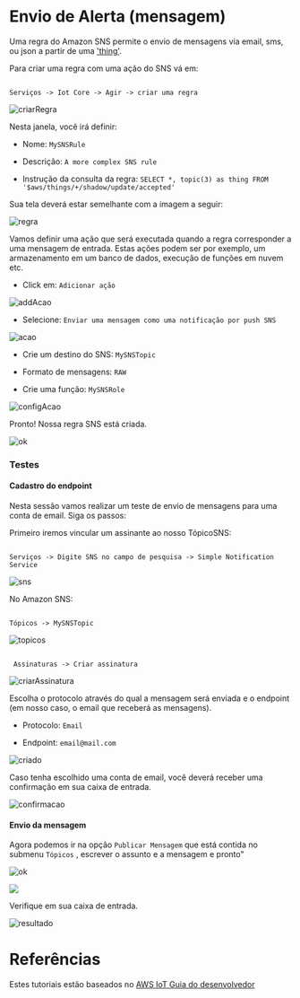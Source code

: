 # Envio de Alerta (mensagem)


Uma regra do Amazon SNS permite o envio de mensagens via email, sms, ou json a partir de uma ['thing'](https://github.com/FelipeNasci/AWSTutorials/tree/master/Registro%20do%20Device%20(Thing)#registro-do-device-thing).

Para criar uma regra com uma ação do SNS vá em:

```

Serviços -> Iot Core -> Agir -> criar uma regra

```

![criarRegra](https://github.com/FelipeNasci/AWSTutorials/blob/master/Envio%20de%20Alerta%20(mensagem)/img/Slide1.JPG?raw=true)

Nesta janela, você irá definir:

- Nome: `MySNSRule`

- Descrição: `A more complex SNS rule`

- Instrução da consulta da regra: `SELECT *, topic(3) as thing FROM '$aws/things/+/shadow/update/accepted'`

Sua tela deverá estar semelhante com a imagem a seguir:

![regra](https://github.com/FelipeNasci/AWSTutorials/blob/master/Envio%20de%20Alerta%20(mensagem)/img/Slide2.JPG?raw=true)

Vamos definir uma ação que será executada quando a regra corresponder a uma mensagem de entrada. Estas ações podem ser por exemplo, um armazenamento em um banco de dados, execução de funções em nuvem etc.

- Click em: `Adicionar ação`

![addAcao](https://github.com/FelipeNasci/AWSTutorials/blob/master/Envio%20de%20Alerta%20(mensagem)/img/Slide3.JPG?raw=true)

- Selecione: `Enviar uma mensagem como uma notificação por push SNS`

![acao](https://github.com/FelipeNasci/AWSTutorials/blob/master/Envio%20de%20Alerta%20(mensagem)/img/Slide4.JPG?raw=true)

- Crie um destino do SNS: `MySNSTopic`

- Formato de mensagens: `RAW`

- Crie uma função: `MySNSRole`

![configAcao](https://github.com/FelipeNasci/AWSTutorials/blob/master/Envio%20de%20Alerta%20(mensagem)/img/Slide5.JPG?raw=true)

Pronto! Nossa regra SNS está criada.

![ok](https://github.com/FelipeNasci/AWSTutorials/blob/master/Envio%20de%20Alerta%20(mensagem)/img/Slide6.JPG?raw=true)

### Testes

#### Cadastro do endpoint

Nesta sessão vamos realizar um teste de envio de mensagens para uma conta de email. Siga os passos:

Primeiro iremos vincular um assinante ao nosso TópicoSNS:

```

Serviços -> Digite SNS no campo de pesquisa -> Simple Notification Service

```

![sns](https://github.com/FelipeNasci/AWSTutorials/blob/master/Envio%20de%20Alerta%20(mensagem)/img/Slide7.JPG?raw=true)

No Amazon SNS:

```

Tópicos -> MySNSTopic

```

![topicos](https://github.com/FelipeNasci/AWSTutorials/blob/master/Envio%20de%20Alerta%20(mensagem)/img/Slide8.JPG?raw=true)

```

 Assinaturas -> Criar assinatura

```
![criarAssinatura](https://github.com/FelipeNasci/AWSTutorials/blob/master/Envio%20de%20Alerta%20(mensagem)/img/Slide9.JPG?raw=true)

Escolha o protocolo através do qual a mensagem será enviada e o endpoint (em nosso caso, o email que receberá as mensagens).

- Protocolo: `Email`

- Endpoint: `email@mail.com`


![criado](https://github.com/FelipeNasci/AWSTutorials/blob/master/Envio%20de%20Alerta%20(mensagem)/img/Slide10.JPG?raw=true)

Caso tenha escolhido uma conta de email, você deverá receber uma confirmação em sua caixa de entrada.

![confirmacao](https://github.com/FelipeNasci/AWSTutorials/blob/master/Envio%20de%20Alerta%20(mensagem)/img/Slide12.JPG?raw=true)

#### Envio da mensagem

Agora podemos ir na opção `Publicar Mensagem` que está contida no submenu `Tópicos` , escrever o assunto e a mensagem e pronto"

![ok](https://github.com/FelipeNasci/AWSTutorials/blob/master/Envio%20de%20Alerta%20(mensagem)/img/Slide13.JPG?raw=true)

![](https://github.com/FelipeNasci/AWSTutorials/blob/master/Envio%20de%20Alerta%20(mensagem)/img/Slide14.JPG?raw=true)

Verifique em sua caixa de entrada.

![resultado](https://github.com/FelipeNasci/AWSTutorials/blob/master/Envio%20de%20Alerta%20(mensagem)/img/Slide16.JPG?raw=true)

# Referências

Estes tutoriais estão baseados no [AWS IoT Guia do desenvolvedor](https://docs.aws.amazon.com/pt_br/iot/latest/developerguide/register-device.html)